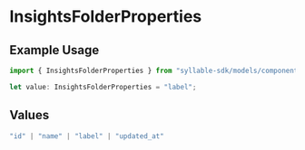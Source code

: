 # InsightsFolderProperties

## Example Usage

```typescript
import { InsightsFolderProperties } from "syllable-sdk/models/components";

let value: InsightsFolderProperties = "label";
```

## Values

```typescript
"id" | "name" | "label" | "updated_at"
```